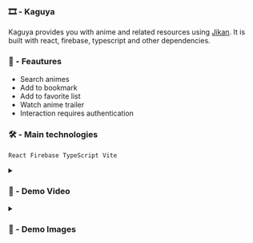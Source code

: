 ###  🎞️ - Kaguya 

Kaguya provides you with anime and related resources using [Jikan](https://jikan.moe/). It is built with react, firebase, typescript and other dependencies.

### 🚀 - Feautures

- Search animes
- Add to bookmark
- Add to favorite list
- Watch anime trailer
- Interaction requires authentication
 

### 🛠️ - Main technologies 
`React` &nbsp;`Firebase` &nbsp;`TypeScript` &nbsp;`Vite` 


<details>
<summary><h3> 🎥 - Demo Video </h3></summary>
<video src="" controls="controls" style="max-width: 730px;">
</video>
</details>

<details>
<summary><h3> 📸 - Demo Images </h3></summary>

#
![kaguya1](https://user-images.githubusercontent.com/71933266/200499130-c1ed4145-648d-4375-b1be-44d389f7e1a3.png)

 
#

 ![kaguya2](https://user-images.githubusercontent.com/71933266/200499207-d92fe36e-2952-4b85-88f3-7cbf809a9b2f.png)

#

 ![kaguya4](https://user-images.githubusercontent.com/71933266/200499221-7d7d9f1a-4fb1-43b5-a178-84fe231043f8.png)

#
![kaguya5](https://user-images.githubusercontent.com/71933266/200499235-7939f19c-9525-4c34-abe5-d3725eeceb20.png)
 
#
![kaguya3](https://user-images.githubusercontent.com/71933266/200499266-4cc569c7-d66f-40ed-a032-bdbfae2abf7a.png)

 
#
![Screenshot from 2022-11-08 08-18-59](https://user-images.githubusercontent.com/71933266/200499443-39c514cc-1bc3-400a-964f-620867a309d9.png)

 
#

 ![kaguya7](https://user-images.githubusercontent.com/71933266/200499343-8284d27f-1c96-4763-a497-7a7559a5b36a.png)

#

 ![kaguya6](https://user-images.githubusercontent.com/71933266/200499533-3876e24c-ac33-4d72-9a4c-2e04ac6d8412.png)

 
</details>






 
